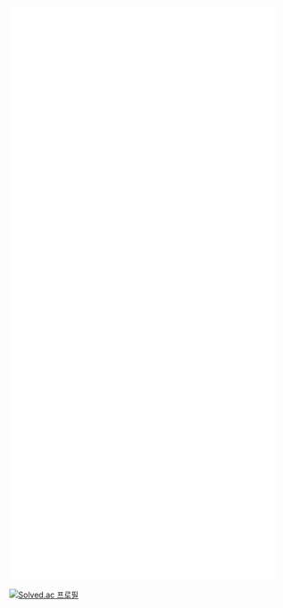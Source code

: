 ![Metrics](https://github.com/kimjunsung04/kimjunsung04/blob/main/github-metrics.svg)

[![Solved.ac
프로필](https://github-readme-solvedac-hyp3rflow.vercel.app/api/?handle=kimjunsung04)](https://solved.ac/kimjunsung04)
